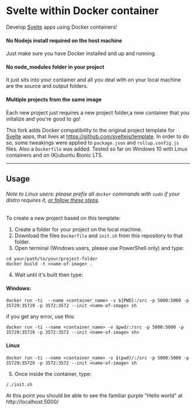 # Svelte within Docker container
Develop [Svelte](https://svelte.dev) apps using Docker containers!

#### No Nodejs install required on the host machine
Just make sure you have Docker installed and up and running.
#### No node_modules folder in your project
It just sits into your container and all you deal with on your local machine are the source and output folders.
#### Multiple projects from the same image
Each new project just requires a new project folder,a new container that you initalize and you're good to go!

This fork adds Docker compatibility to the original project template for [Svelte](https://svelte.dev) apps, that lives at https://github.com/sveltejs/template.
In order to do so, some tweakings were applied to `package.json` and `rollup.config.js` files. Also a `Dockerfile` was added.
Tested so far on Windows 10 with Linux containers and on (K)ubuntu Bionic LTS.

---
## Usage
###### Note to Linux users: please prefix all `docker` commands with `sudo` if your distro requires it, [or follow these steps](https://docs.docker.com/install/linux/linux-postinstall/).

To create a new project based on this template:
1. Create a folder for your project on the local machine.
2. Download the files `Dockerfile` and `init.sh` from this repository to that folder. 
3. Open terminal (Windows users, please use PowerShell only) and type:
```
cd your/path/to/your/project-folder
docker build -t <name-of-image> .
```
4. Wait until it's built then type:
#### Windows:
```
docker run -ti  --name <container_name> -v ${PWD}:/src -p 5000:5000 -p 35729:35729 -p 3572:3572 --init <name-of-image> sh
```
if you get any error, use this:
```
docker run -ti --name <container_name> -v $pwd/:/src -p 5000:5000 -p 35729:35729 -p 3572:3572 --init <name-of-image> sh>
```
#### Linux
```
docker run -ti --name <container_name> -v $(pwd)/:/src -p 5000:5000 -p 35729:35729 -p 3572:3572 --init <name-of-image> sh
```
5. Once inside the container, type:
```
/./init.sh
```
At this point you should be able to see the familiar purple "Hello world" at http://localhost:5000/
